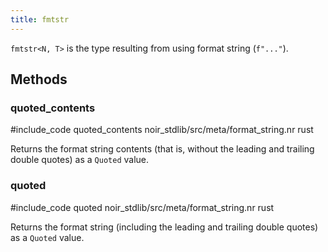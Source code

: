 ```yaml
---
title: fmtstr
---
```


`fmtstr<N, T>` is the type resulting from using format string (`f"..."`).

## Methods

### quoted_contents

#include_code quoted_contents noir_stdlib/src/meta/format_string.nr rust

Returns the format string contents (that is, without the leading and trailing double quotes) as a `Quoted` value.

### quoted

#include_code quoted noir_stdlib/src/meta/format_string.nr rust

Returns the format string (including the leading and trailing double quotes) as a `Quoted` value.